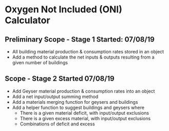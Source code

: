 # Oxygen Not Included (ONI) Calculator 

## Preliminary Scope - Stage 1 Started: 07/08/19
- All building material production & consumption rates stored in an object
- Add a method to calculate the net inputs & outputs resulting from a given number of buildings

## Scope - Stage 2             Started 07/08/19
- Add Geyser material production & consumption rates into an object
- Add a net input/output summing method
- Add a materials merging function for geysers and buildings
- Add a helper function to suggest buildings and geysers where
  - There is a given material deficit, with input/output exclusions
  - There is a given excess material, with input/output exclusions
  - Combinations of deficit and excess